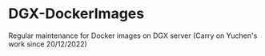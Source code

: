 # DGX-DockerImages
Regular maintenance for Docker images on DGX server (Carry on Yuchen's work since 20/12/2022)
